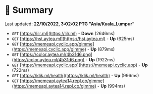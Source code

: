 # 📖 Summary
Last updated: **22/10/2022, 3:02:02 PTG "Asia/Kuala_Lumpur"**

- `GET` [https://lilr.ml](https://lilr.ml) - **Down** (2646ms)
- `GET` [https://hst.aytea.ml](https://hst.aytea.ml) - **Up** (625ms)
- `GET` [https://memeapi.cyclic.app/gimme](https://memeapi.cyclic.app/gimme) - **Up** (879ms)
- `GET` [https://color.aytea.ml/4b31d6.png](https://color.aytea.ml/4b31d6.png) - **Up** (1922ms)
- `GET` [https://memeapi.cyclic.app](https://memeapi.cyclic.app) - **Up** (722ms)
- `GET` [https://klik.ml/health](https://klik.ml/health) - **Up** (996ms)
- `GET` [https://memeapi.aytea14.repl.co/gimme](https://memeapi.aytea14.repl.co/gimme) - **Up** (994ms)
